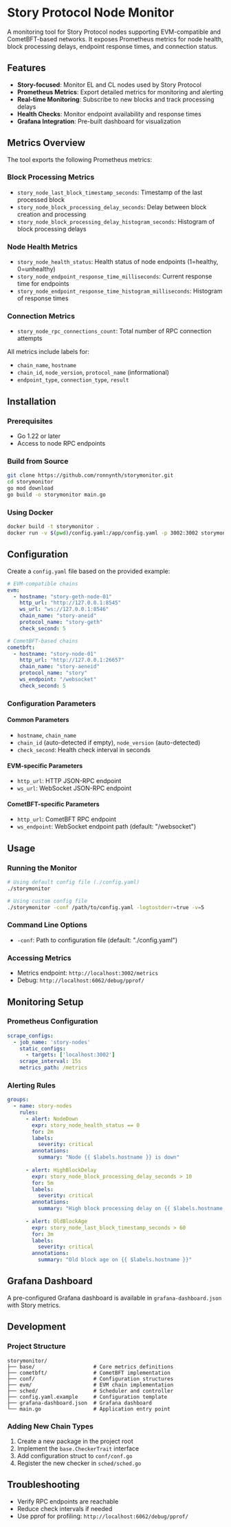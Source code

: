 # Story Protocol Node Monitor

A monitoring tool for Story Protocol nodes supporting EVM-compatible and CometBFT-based networks. It exposes Prometheus metrics for node health, block processing delays, endpoint response times, and connection status.

## Features

- **Story-focused**: Monitor EL and CL nodes used by Story Protocol
- **Prometheus Metrics**: Export detailed metrics for monitoring and alerting
- **Real-time Monitoring**: Subscribe to new blocks and track processing delays
- **Health Checks**: Monitor endpoint availability and response times
- **Grafana Integration**: Pre-built dashboard for visualization

## Metrics Overview

The tool exports the following Prometheus metrics:

### Block Processing Metrics
- `story_node_last_block_timestamp_seconds`: Timestamp of the last processed block
- `story_node_block_processing_delay_seconds`: Delay between block creation and processing
- `story_node_block_processing_delay_histogram_seconds`: Histogram of block processing delays

### Node Health Metrics
- `story_node_health_status`: Health status of node endpoints (1=healthy, 0=unhealthy)
- `story_node_endpoint_response_time_milliseconds`: Current response time for endpoints
- `story_node_endpoint_response_time_histogram_milliseconds`: Histogram of response times

### Connection Metrics
- `story_node_rpc_connections_count`: Total number of RPC connection attempts

All metrics include labels for:
- `chain_name`, `hostname`
- `chain_id`, `node_version`, `protocol_name` (informational)
- `endpoint_type`, `connection_type`, `result`

## Installation

### Prerequisites
- Go 1.22 or later
- Access to node RPC endpoints

### Build from Source
```bash
git clone https://github.com/ronnynth/storymonitor.git
cd storymonitor
go mod download
go build -o storymonitor main.go
```

### Using Docker
```bash
docker build -t storymonitor .
docker run -v $(pwd)/config.yaml:/app/config.yaml -p 3002:3002 storymonitor
```

## Configuration

Create a `config.yaml` file based on the provided example:

```yaml
# EVM-compatible chains
evm:
  - hostname: "story-geth-node-01"
    http_url: "http://127.0.0.1:8545"
    ws_url: "ws://127.0.0.1:8546"
    chain_name: "story-aneid"
    protocol_name: "story-geth"
    check_second: 5

# CometBFT-based chains
cometbft:
  - hostname: "story-node-01"
    http_url: "http://127.0.0.1:26657"
    chain_name: "story-aeneid"
    protocol_name: "story"
    ws_endpoint: "/websocket"
    check_second: 5
```

### Configuration Parameters

#### Common Parameters
- `hostname`, `chain_name`
- `chain_id` (auto-detected if empty), `node_version` (auto-detected)
- `check_second`: Health check interval in seconds

#### EVM-specific Parameters
- `http_url`: HTTP JSON-RPC endpoint
- `ws_url`: WebSocket JSON-RPC endpoint

#### CometBFT-specific Parameters
- `http_url`: CometBFT RPC endpoint
- `ws_endpoint`: WebSocket endpoint path (default: "/websocket")

## Usage

### Running the Monitor

```bash
# Using default config file (./config.yaml)
./storymonitor

# Using custom config file
./storymonitor -conf /path/to/config.yaml -logtostderr=true -v=5
```

### Command Line Options
- `-conf`: Path to configuration file (default: "./config.yaml")

### Accessing Metrics
- Metrics endpoint: `http://localhost:3002/metrics`
- Debug: `http://localhost:6062/debug/pprof/`

## Monitoring Setup

### Prometheus Configuration

```yaml
scrape_configs:
  - job_name: 'story-nodes'
    static_configs:
      - targets: ['localhost:3002']
    scrape_interval: 15s
    metrics_path: /metrics
```

### Alerting Rules

```yaml
groups:
  - name: story-nodes
    rules:
      - alert: NodeDown
        expr: story_node_health_status == 0
        for: 2m
        labels:
          severity: critical
        annotations:
          summary: "Node {{ $labels.hostname }} is down"
      
      - alert: HighBlockDelay
        expr: story_node_block_processing_delay_seconds > 10
        for: 5m
        labels:
          severity: critical
        annotations:
          summary: "High block processing delay on {{ $labels.hostname }}"
      
      - alert: OldBlockAge
        expr: story_node_last_block_timestamp_seconds > 60
        for: 3m
        labels:
          severity: critical
        annotations:
          summary: "Old block age on {{ $labels.hostname }}"
```

## Grafana Dashboard

A pre-configured Grafana dashboard is available in `grafana-dashboard.json` with Story metrics.

## Development

### Project Structure
```
storymonitor/
├── base/                   # Core metrics definitions
├── cometbft/               # CometBFT implementation
├── conf/                   # Configuration structures
├── evm/                    # EVM chain implementation
├── sched/                  # Scheduler and controller
├── config.yaml.example     # Configuration template
├── grafana-dashboard.json  # Grafana dashboard
└── main.go                 # Application entry point
```

### Adding New Chain Types
1. Create a new package in the project root
2. Implement the `base.CheckerTrait` interface
3. Add configuration struct to `conf/conf.go`
4. Register the new checker in `sched/sched.go`

## Troubleshooting

- Verify RPC endpoints are reachable
- Reduce check intervals if needed
- Use pprof for profiling: `http://localhost:6062/debug/pprof/`
